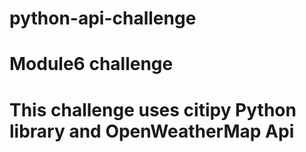 # python-api-challenge
# Module6 challenge
# This challenge uses  citipy Python library and OpenWeatherMap Api
